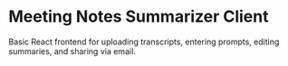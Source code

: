 # Meeting Notes Summarizer Client

Basic React frontend for uploading transcripts, entering prompts, editing summaries, and sharing via email.

